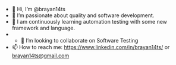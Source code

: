 - 👋 Hi, I’m @brayan14ts
- 👀 I’m passionate about quality and software development.
- 🌱 I am continuously learning automation testing with some new framework and language.
- - 💞️ I’m looking to collaborate on Software Testing
- 📫 How to reach me: https://www.linkedin.com/in/brayan14ts/ or brayan14ts@gmail.com

<!---
brayan14ts/brayan14ts is a ✨ special ✨ repository because its `README.md` (this file) appears on your GitHub profile.
You can click the Preview link to take a look at your changes.
--->

